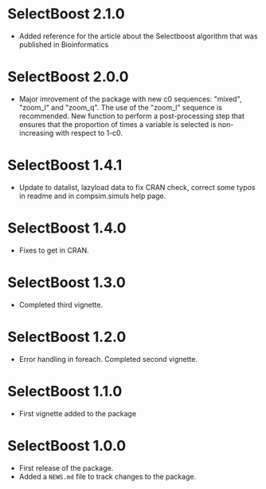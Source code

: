 # SelectBoost 2.1.0

* Added reference for the article about the Selectboost algorithm that was published in Bioinformatics

# SelectBoost 2.0.0

* Major imrovement of the package with new c0 sequences: "mixed", "zoom_l" and "zoom_q". The use of the "zoom_l" sequence is recommended. New function to perform a post-processing step that ensures that the proportion of times a variable is selected is non-increasing with respect to 1-c0.

# SelectBoost 1.4.1

* Update to datalist, lazyload data to fix CRAN check, correct some typos in readme and in compsim.simuls help page.

# SelectBoost 1.4.0

* Fixes to get in CRAN.

# SelectBoost 1.3.0

* Completed third vignette.

# SelectBoost 1.2.0

* Error handling in foreach. Completed second vignette.

# SelectBoost 1.1.0

* First vignette added to the package

# SelectBoost 1.0.0

* First release of the package.
* Added a `NEWS.md` file to track changes to the package.
